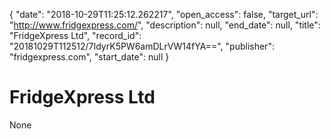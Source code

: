{
  "date": "2018-10-29T11:25:12.262217", 
  "open_access": false, 
  "target_url": "http://www.fridgexpress.com/", 
  "description": null, 
  "end_date": null, 
  "title": "FridgeXpress Ltd", 
  "record_id": "20181029T112512/7IdyrK5PW6amDLrVW14fYA==", 
  "publisher": "fridgexpress.com", 
  "start_date": null
}

# FridgeXpress Ltd

None